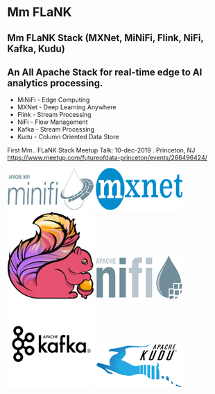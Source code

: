 # Mm FLaNK

## Mm FLaNK Stack (MXNet, MiNiFi, Flink, NiFi, Kafka, Kudu)

## An All Apache Stack for real-time edge to AI analytics processing.

* MiNiFi - Edge Computing
* MXNet - Deep Learning Anywhere
* Flink - Stream Processing
* NiFi - Flow Management
* Kafka - Stream Processing
* Kudu - Column Oriented Data Store

First Mm.. FLaNK Stack Meetup Talk:   10-dec-2019 . Princeton, NJ https://www.meetup.com/futureofdata-princeton/events/266496424/

<img src="minifi.png" alt="Apache NiFi - MiNiFi" width="200" height="100">   <img src="mxnet.png" alt="Apache MXNet" width="200" height="100"> <img src="flink.png" alt="Apache Flink" width="200" height="200"> <img src="nifi.png" alt="Apache NiFi" width="200" height="100"> <img src="kafka.png" alt="Apache Kafka" width="200" height="200"> <img src="kudu.png" alt="Apache Kudu" width="200" height="100">
